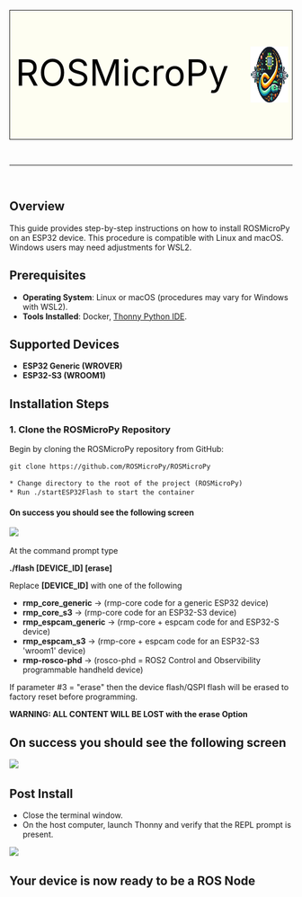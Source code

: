 
<div style="width:100%">
<table style="background-color:#FEFEF2;width:100%">
<tr style="border:1px solid">
  <td style="width:90%;padding-left:10px;font-size:48pt;color:black;float:left">
    <p style="float:left;">ROSMicroPy</p>
  </td>
  <td>
    <img src="../../images/Logo.png" height="100" style="float:right"></span>
 </td>
 </tr>
 </table>
 </div>
<br/>
<hr/>
<br/>

## Overview
This guide provides step-by-step instructions on how to install ROSMicroPy on an ESP32 device. This procedure is compatible with Linux and macOS. Windows users may need adjustments for WSL2.

## Prerequisites
- **Operating System**: Linux or macOS (procedures may vary for Windows with WSL2).
- **Tools Installed**: Docker, [Thonny Python IDE](https://thonny.org/).

## Supported Devices
- **ESP32 Generic (WROVER)**
- **ESP32-S3 (WROOM1)**

## Installation Steps

### 1. Clone the ROSMicroPy Repository
Begin by cloning the ROSMicroPy repository from GitHub:

```
git clone https://github.com/ROSMicroPy/ROSMicroPy
````

````
* Change directory to the root of the project (ROSMicroPy)
* Run ./startESP32Flash to start the container
````

#### On success you should see the following screen

<img src="./launch_flasher_screenshot.png" width=500></img>

At the command prompt type

**./flash [DEVICE_ID] [erase]**

Replace **[DEVICE_ID]** with one of the following

* **rmp_core_generic**      -> (rmp-core code for a generic ESP32 device)
* **rmp_core_s3**   -> (rmp-core code for an ESP32-S3 device)
* **rmp_espcam_generic**    -> (rmp-core + espcam code for and ESP32-S device)
* **rmp_espcam_s3** -> (rmp-core + espcam code for an ESP32-S3 'wroom1' device)
* **rmp-rosco-phd** -> (rosco-phd = ROS2 Control and Observibility programmable handheld device) 

If parameter #3 = "erase" then the device flash/QSPI flash will be erased to factory reset before programming. 

**WARNING: ALL CONTENT WILL BE LOST with the erase Option**

## On success you should see the following screen

<img src="./FlashTool-Screenshot.png" width=500></img>

## Post Install
* Close the terminal window.
* On the host computer, launch Thonny and verify that the REPL prompt is present. 

<img src="../Thonny_Copy_Wifi.png" width=500/>

## Your device is now ready to be a ROS Node



